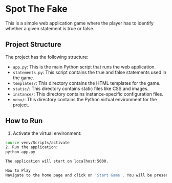 # Spot The Fake

This is a simple web application game where the player has to identify whether a given statement is true or false.

## Project Structure

The project has the following structure:

- `app.py`: This is the main Python script that runs the web application.
- `statements.py`: This script contains the true and false statements used in the game.
- `templates/`: This directory contains the HTML templates for the game.
- `static/`: This directory contains static files like CSS and images.
- `instance/`: This directory contains instance-specific configuration files.
- `venv/`: This directory contains the Python virtual environment for the project.

## How to Run

1. Activate the virtual environment:
```bash
source venv/Scripts/activate
2. Run the application:
python app.py

The application will start on localhost:5000.

How to Play
Navigate to the home page and click on 'Start Game'. You will be presented with a statement. Click the button with, in your opinion, a true statement. Test your ability to distinguish fact from falsehood. If you succeed your score will be increased.
